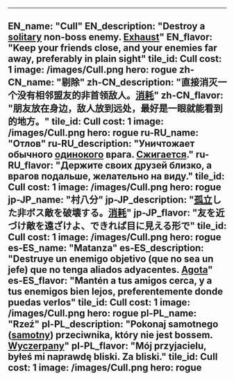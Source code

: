 ---

EN_name: "Cull"
EN_description: "Destroy a <u>solitary</u> non-boss enemy. <u>Exhaust</u>"
EN_flavor: "Keep your friends close, and your enemies far away, preferably in plain sight"
tile_id: Cull
cost: 1
image: /images/Cull.png
hero: rogue
zh-CN_name: "剔除"
zh-CN_description: "直接消灭一个没有相邻盟友的非首领敌人。<u>消耗</u>"
zh-CN_flavor: "朋友放在身边，敌人放到远处，最好是一眼就能看到的地方。"
tile_id: Cull
cost: 1
image: /images/Cull.png
hero: rogue
ru-RU_name: "Отлов"
ru-RU_description: "Уничтожает обычного <u>одинокого</u> врага. <u>Сжигается</u>."
ru-RU_flavor: "Держите своих друзей близко, а врагов подальше, желательно на виду."
tile_id: Cull
cost: 1
image: /images/Cull.png
hero: rogue
jp-JP_name: "村八分"
jp-JP_description: "<u>孤立</u>した非ボス敵を破壊する。<u>消耗</u>"
jp-JP_flavor: "友を近づけ敵を遠ざけよ、できれば目に見える形で"
tile_id: Cull
cost: 1
image: /images/Cull.png
hero: rogue
es-ES_name: "Matanza"
es-ES_description: "Destruye un enemigo objetivo (que no sea un jefe) que no tenga aliados adyacentes. <u>Agota</u>"
es-ES_flavor: "Mantén a tus amigos cerca, y a tus enemigos bien lejos, preferentemente donde puedas verlos"
tile_id: Cull
cost: 1
image: /images/Cull.png
hero: rogue
pl-PL_name: "Rzeź"
pl-PL_description: "Pokonaj samotnego (<u>samotny</u>) przeciwnika, który nie jest bossem. <u>Wyczerpany</u>"
pl-PL_flavor: "Mój przyjacielu, byłeś mi naprawdę bliski. Za bliski."
tile_id: Cull
cost: 1
image: /images/Cull.png
hero: rogue
---
